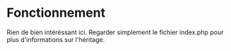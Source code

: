 Fonctionnement
==

Rien de bien intéréssant ici. Regarder simplement le fichier index.php pour plus d'informations sur l'héritage.
